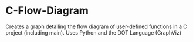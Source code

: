 C-Flow-Diagram
==============

Creates a graph detailing the flow diagram of user-defined functions in a C project (including main). Uses Python and the DOT Language (GraphViz)
